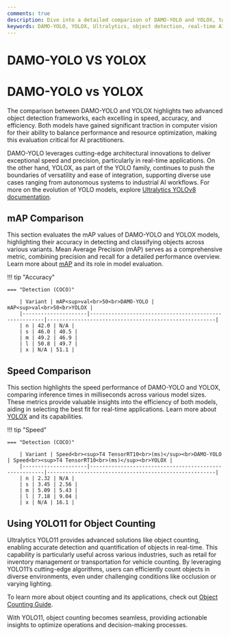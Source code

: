 ```yaml
---
comments: true
description: Dive into a detailed comparison of DAMO-YOLO and YOLOX, two cutting-edge models in object detection. Explore their performance, speed, and real-time AI capabilities, and assess their suitability for edge AI and computer vision applications.
keywords: DAMO-YOLO, YOLOX, Ultralytics, object detection, real-time AI, edge AI, computer vision
---
```


# DAMO-YOLO VS YOLOX

# DAMO-YOLO vs YOLOX

The comparison between DAMO-YOLO and YOLOX highlights two advanced object detection frameworks, each excelling in speed, accuracy, and efficiency. Both models have gained significant traction in computer vision for their ability to balance performance and resource optimization, making this evaluation critical for AI practitioners.

DAMO-YOLO leverages cutting-edge architectural innovations to deliver exceptional speed and precision, particularly in real-time applications. On the other hand, YOLOX, as part of the YOLO family, continues to push the boundaries of versatility and ease of integration, supporting diverse use cases ranging from autonomous systems to industrial AI workflows. For more on the evolution of YOLO models, explore [Ultralytics YOLOv8 documentation](https://docs.ultralytics.com/models/yolov8/).

## mAP Comparison

This section evaluates the mAP values of DAMO-YOLO and YOLOX models, highlighting their accuracy in detecting and classifying objects across various variants. Mean Average Precision (mAP) serves as a comprehensive metric, combining precision and recall for a detailed performance overview. Learn more about [mAP](https://www.ultralytics.com/glossary/mean-average-precision-map) and its role in model evaluation.

!!! tip "Accuracy"

    === "Detection (COCO)"

    	| Variant | mAP<sup>val<br>50<br>DAMO-YOLO | mAP<sup>val<br>50<br>YOLOX |
    	|---------------------|-------------------------------------------------------|-------------------------------------------------------|
    	| n | 42.0 | N/A |
    	| s | 46.0 | 40.5 |
    	| m | 49.2 | 46.9 |
    	| l | 50.8 | 49.7 |
    	| x | N/A | 51.1 |

## Speed Comparison

This section highlights the speed performance of DAMO-YOLO and YOLOX, comparing inference times in milliseconds across various model sizes. These metrics provide valuable insights into the efficiency of both models, aiding in selecting the best fit for real-time applications. Learn more about [YOLOX](https://github.com/Megvii-BaseDetection/YOLOX) and its capabilities.

!!! tip "Speed"

    === "Detection (COCO)"

    	| Variant | Speed<br><sup>T4 TensorRT10<br>(ms)</sup><br>DAMO-YOLO | Speed<br><sup>T4 TensorRT10<br>(ms)</sup><br>YOLOX |
    	|---------------------|-------------------------------------------------------|-------------------------------------------------------|
    	| n | 2.32 | N/A |
    	| s | 3.45 | 2.56 |
    	| m | 5.09 | 5.43 |
    	| l | 7.18 | 9.04 |
    	| x | N/A | 16.1 |

## Using YOLO11 for Object Counting

Ultralytics YOLO11 provides advanced solutions like object counting, enabling accurate detection and quantification of objects in real-time. This capability is particularly useful across various industries, such as retail for inventory management or transportation for vehicle counting. By leveraging YOLO11’s cutting-edge algorithms, users can efficiently count objects in diverse environments, even under challenging conditions like occlusion or varying lighting.

To learn more about object counting and its applications, check out [Object Counting Guide](https://docs.ultralytics.com/guides/object-counting/).

With YOLO11, object counting becomes seamless, providing actionable insights to optimize operations and decision-making processes.
